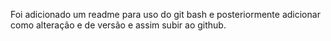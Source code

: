 Foi adicionado um readme para uso do git bash e posteriormente 
adicionar como alteração e de versão e assim subir ao github.